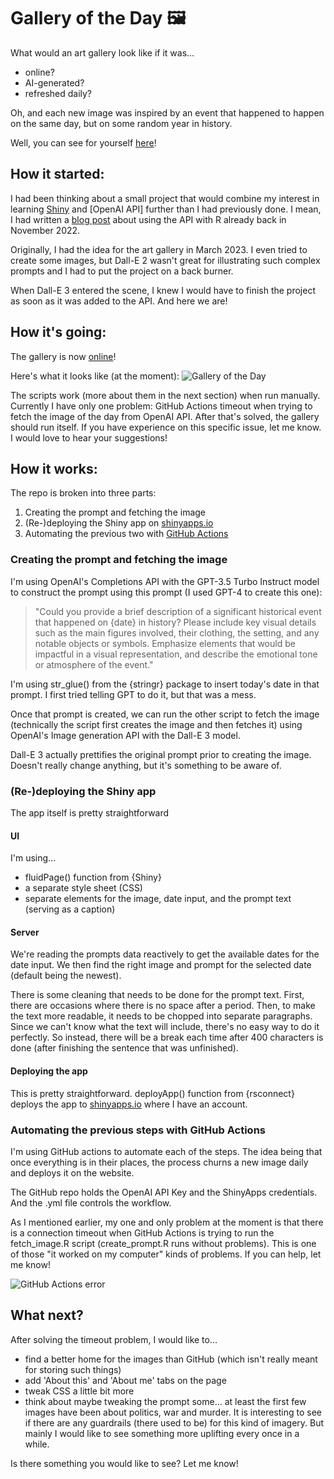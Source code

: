 # Gallery of the Day :framed_picture:

What would an art gallery look like if it was...

* online?
* AI-generated?
* refreshed daily?

Oh, and each new image was inspired by an event that happened to happen on the same day, but on some random year in history.

Well, you can see for yourself [here](https://youcanbeapirate.shinyapps.io/gallery-of-the-day/)!

## How it started:

I had been thinking about a small project that would combine my interest in learning [Shiny](https://shiny.posit.co/) and [OpenAI API] further than I had previously done. I mean, I had
written a [blog post](https://www.youcanbeapirate.com/2022/11/20/how-to-insert-topic-here-with-r-using-the-openai-api/) about using the API with R already back in November 2022.

Originally, I had the idea for the art gallery in March 2023. I even tried to create some images, but Dall-E 2 wasn't great for illustrating such complex prompts and I had to put the project
on a back burner.

When Dall-E 3 entered the scene, I knew I would have to finish the project as soon as it was added to the API. And here we are!


## How it's going:

The gallery is now [online](https://youcanbeapirate.shinyapps.io/gallery-of-the-day/)!

Here's what it looks like (at the moment):
![Gallery of the Day]("img/gallery-of-the-day-example.png")

The scripts work (more about them in the next section) when run manually. Currently I have only one problem: GitHub Actions timeout when trying to fetch the image of the day from OpenAI API.
After that's solved, the gallery should run itself. If you have experience on this specific issue, let me know. I would love to hear your suggestions!


## How it works:

The repo is broken into three parts: 

1. Creating the prompt and fetching the image
2. (Re-)deploying the Shiny app on [shinyapps.io](shinyapps.io)
3. Automating the previous two with [GitHub Actions](https://github.com/features/actions/)

### Creating the prompt and fetching the image

I'm using OpenAI's Completions API with the GPT-3.5 Turbo Instruct model to construct the prompt using this prompt (I used GPT-4 to create this one):

> "Could you provide a brief description of a significant historical event that happened on {date} in history? Please include key visual details such as the main figures involved, their clothing, the setting, and any notable objects or symbols. Emphasize elements that would be impactful in a visual representation, and describe the emotional tone or atmosphere of the event."

I'm using str_glue() from the {stringr} package to insert today's date in that prompt. I first tried telling GPT to do it, but that was a mess.

Once that prompt is created, we can run the other script to fetch the image (technically the script first creates the image and then fetches it) using OpenAI's Image generation API with the Dall-E 3 model.

Dall-E 3 actually prettifies the original prompt prior to creating the image. Doesn't really change anything, but it's something to be aware of.

### (Re-)deploying the Shiny app

The app itself is pretty straightforward

#### UI

I'm using...

* fluidPage() function from {Shiny}
* a separate style sheet (CSS)
* separate elements for the image, date input, and the prompt text (serving as a caption)

#### Server

We're reading the prompts data reactively to get the available dates for the date input. We then find the right image and prompt for the selected date (default being the newest).

There is some cleaning that needs to be done for the prompt text. First, there are occasions where there is no space after a period. Then, to make the text more readable, it needs to be chopped into separate paragraphs. Since we can't know what the text will include, there's no easy way to do it perfectly. So instead, there will be a break each time after 400 characters is done (after finishing the sentence that was unfinished).

#### Deploying the app

This is pretty straightforward. deployApp() function from {rsconnect} deploys the app to [shinyapps.io](shinyapps.io) where I have an account.

### Automating the previous steps with GitHub Actions

I'm using GitHub actions to automate each of the steps. The idea being that once everything is in their places, the process churns a new image daily and deploys it on the website.

The GitHub repo holds the OpenAI API Key and the ShinyApps credentials. And the .yml file controls the workflow.

As I mentioned earlier, my one and only problem at the moment is that there is a connection timeout when GitHub Actions is trying to run the fetch_image.R script (create_prompt.R runs without problems). This is one of those "it worked on my computer" kinds of problems. If you can help, let me know!

![GitHub Actions error]("/img/github-actions-error.jpg")

## What next?

After solving the timeout problem, I would like to...

* find a better home for the images than GitHub (which isn't really meant for storing such things)
* add 'About this' and 'About me' tabs on the page
* tweak CSS a little bit more
* think about maybe tweaking the prompt some... at least the first few images have been about politics, war and murder. It is interesting to see if there are any guardrails (there used to be) for this kind of imagery. But mainly I would like to see something more uplifting every once in a while.

Is there something you would like to see? Let me know!
